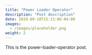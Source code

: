 ```yaml
---
title: "Power Loader Operator"
description: "Post description"
date: 2019-09-18T15:13:06-04:00
images:
  - /images/placeholder.png
weight: 2
---
```


This is the power-loader-operator post.